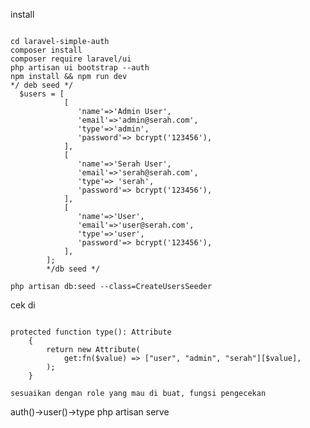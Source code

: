 install

```git clone git@github.com:cangak/laravel-simple-auth.git laravel-simple-auth

cd laravel-simple-auth
composer install
composer require laravel/ui 
php artisan ui bootstrap --auth 
npm install && npm run dev
*/ deb seed */
  $users = [
            [
               'name'=>'Admin User',
               'email'=>'admin@serah.com',
               'type'=>'admin',
               'password'=> bcrypt('123456'),
            ],
            [
               'name'=>'Serah User',
               'email'=>'serah@serah.com',
               'type'=> 'serah',
               'password'=> bcrypt('123456'),
            ],
            [
               'name'=>'User',
               'email'=>'user@serah.com',
               'type'=>'user',
               'password'=> bcrypt('123456'),
            ],
        ];
        */db seed */
        
php artisan db:seed --class=CreateUsersSeeder
```
cek di 

```app/Models/User.php

protected function type(): Attribute
    {
        return new Attribute(
            get:fn($value) => ["user", "admin", "serah"][$value],
        );
    }
   ```
   
    sesuaikan dengan role yang mau di buat, fungsi pengecekan
    
   auth()->user()->type
    php artisan serve
